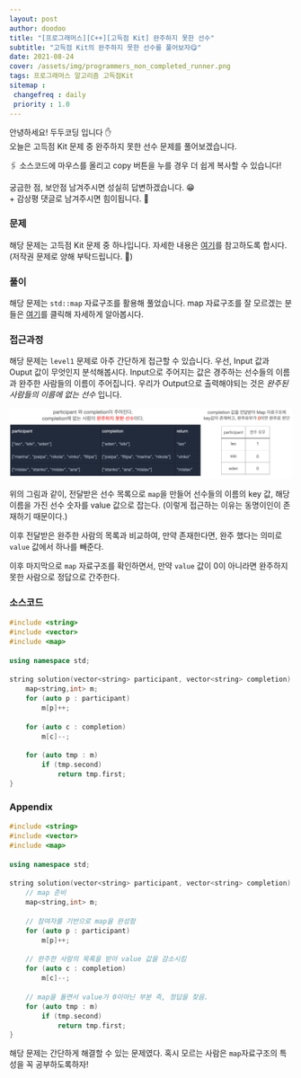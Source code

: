 ```yaml
---
layout: post
author: doodoo
title: "[프로그래머스][C++][고득점 Kit] 완주하지 못한 선수"
subtitle: "고득점 Kit의 완주하지 못한 선수를 풀어보자😋"
date: 2021-08-24
cover: /assets/img/programmers_non_completed_runner.png
tags: 프로그래머스 알고리즘 고득점Kit
sitemap :
 changefreq : daily
 priority : 1.0
---
```

안녕하세요! <span class="doodoo">두두코딩</span> 입니다 ✋ <br>
오늘은 고득점 Kit 문제 중 완주하지 못한 선수 문제를 풀어보겠습니다.

🖇 소스코드에 마우스를 올리고 <span class="tip">copy</span> 버튼을 누를 경우 더 쉽게 복사할 수 있습니다!

궁금한 점, 보안점 남겨주시면 성실히 답변하겠습니다. 😁 <br>
\+ 감상평 댓글로 남겨주시면 힘이됩니다. 🙇

### 문제
해당 문제는 고득점 Kit 문제 중 하나입니다. 자세한 내용은 [여기](https://programmers.co.kr/learn/courses/30/lessons/42576)를 참고하도록 합시다. (저작권 문제로 양해 부탁드립니다. 🙇)

### 풀이
해당 문제는 `std::map` 자료구조를 활용해 풀었습니다. map 자료구조를 잘 모르겠는 분들은 [여기](http://localhost:4000/2021/08/21/cpp_map.html)를 클릭해 자세하게 알아봅시다.

### 접근과정
해당 문제는 `level1` 문제로 아주 간단하게 접근할 수 있습니다. 우선, Input 값과 Ouput 값이 무엇인지 분석해봅시다. Input으로 주어지는 값은 경주하는 선수들의 이름과 완주한 사람들의 이름이 주어집니다. 우리가 Output으로 출력해야되는 것은 *완주된 사람들의 이름에 없는 선수* 입니다.

![완주하지 못한 선수](/assets/img/programmers_non_completed_runner.png)

위의 그림과 같이, 전달받은 선수 목록으로 `map`을 만들어 선수들의 이름의 key 값, 해당 이름을 가진 선수 숫자를 value 값으로 잡는다. (이렇게 접근하는 이유는 동명이인이 존재하기 때문이다.)

이후 전달받은 완주한 사람의 목록과 비교하여, 만약 존재한다면, 완주 했다는 의미로 `value` 값에서 하나를 빼준다.

이후 마지막으로 `map` 자료구조를 확인하면서, 만약 `value` 값이 0이 아니라면 완주하지 못한 사람으로 정답으로 간주한다.

### 소스코드
```cpp
#include <string>
#include <vector>
#include <map>

using namespace std;

string solution(vector<string> participant, vector<string> completion) {
    map<string,int> m;
    for (auto p : participant)
        m[p]++;

    for (auto c : completion)
        m[c]--;

    for (auto tmp : m)
        if (tmp.second)
            return tmp.first;
}
```

### Appendix
```cpp
#include <string>
#include <vector>
#include <map>

using namespace std;

string solution(vector<string> participant, vector<string> completion) {
	// map 준비
    map<string,int> m;

	// 참여자를 기반으로 map을 완성함
    for (auto p : participant)
        m[p]++;

	// 완주한 사람의 목록을 받아 value 값을 감소시킴
    for (auto c : completion)
        m[c]--;

	// map을 돌면서 value가 0이아닌 부분 즉, 정답을 찾음.
    for (auto tmp : m)
        if (tmp.second)
            return tmp.first;
}
```

해당 문제는 간단하게 해결할 수 있는 문제였다. 혹시 모르는 사람은 `map`자료구조의 특성을 꼭 공부하도록하자!
